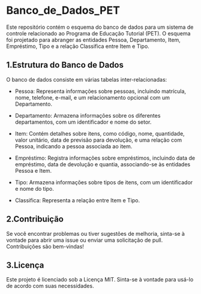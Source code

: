 # Banco_de_Dados_PET
Este repositório contém o esquema do banco de dados para um sistema de controle relacionado ao Programa de Educação Tutorial (PET). O esquema foi projetado para abranger as entidades Pessoa, Departamento, Item, Empréstimo, Tipo e a relação Classifica entre Item e Tipo.

## 1.Estrutura do Banco de Dados
O banco de dados consiste em várias tabelas inter-relacionadas:

- Pessoa: Representa informações sobre pessoas, incluindo matrícula, nome, telefone, e-mail, e um relacionamento opcional com um Departamento.

- Departamento: Armazena informações sobre os diferentes departamentos, com um identificador e nome do setor.

- Item: Contém detalhes sobre itens, como código, nome, quantidade, valor unitário, data de previsão para devolução, e uma relação com Pessoa, indicando a pessoa associada ao item.

- Empréstimo: Registra informações sobre empréstimos, incluindo data de empréstimo, data de devolução e quantia, associando-se às entidades Pessoa e Item.

- Tipo: Armazena informações sobre tipos de itens, com um identificador e nome do tipo.

- Classifica: Representa a relação entre Item e Tipo.

## 2.Contribuição
Se você encontrar problemas ou tiver sugestões de melhoria, sinta-se à vontade para abrir uma issue ou enviar uma solicitação de pull. Contribuições são bem-vindas!

## 3.Licença
Este projeto é licenciado sob a Licença MIT. Sinta-se à vontade para usá-lo de acordo com suas necessidades.
